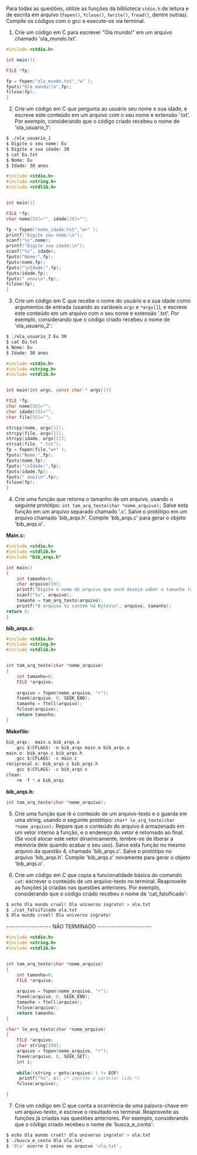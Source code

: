 Para todas as questões, utilize as funções da biblioteca `stdio.h` de leitura e de escrita em arquivo (`fopen()`, `fclose()`, `fwrite()`, `fread()`, dentre outras). Compile os códigos com o gcc e execute-os via terminal.

1. Crie um código em C para escrever "Ola mundo!" em um arquivo chamado 'ola_mundo.txt'.

```C
#include <stdio.h>

int main(){

FILE *fp;

fp = fopen("ola_mundo.txt","w" );
fputs("Olá mundo!\n",fp);
fclose(fp);
}
```

2. Crie um código em C que pergunta ao usuário seu nome e sua idade, e escreve este conteúdo em um arquivo com o seu nome e extensão '.txt'. Por exemplo, considerando que o código criado recebeu o nome de 'ola_usuario_1':

```bash
$ ./ola_usuario_1
$ Digite o seu nome: Eu
$ Digite a sua idade: 30
$ cat Eu.txt
$ Nome: Eu
$ Idade: 30 anos
```

```C
#include <stdio.h>
#include <string.h>
#include <stdlib.h>


int main(){

FILE *fp;
char nome[50]="", idade[20]="";

fp = fopen("nome_idade.txt","w+" );
printf("Digite seu nome:\n");
scanf("%s",nome);
printf("Digite sua idade:\n");
scanf("%s", idade);
fputs("Nome:",fp);
fputs(nome,fp);
fputs("\nIdade:",fp);
fputs(idade,fp);
fputs(" anos\n",fp);
fclose(fp);
}
```

3. Crie um código em C que recebe o nome do usuário e e sua idade como argumentos de entrada (usando as variáveis `argc` e `*argv[]`), e escreve este conteúdo em um arquivo com o seu nome e extensão '.txt'. Por exemplo, considerando que o código criado recebeu o nome de 'ola_usuario_2':

```bash
$ ./ola_usuario_2 Eu 30
$ cat Eu.txt
$ Nome: Eu
$ Idade: 30 anos
```
```C
#include <stdio.h>
#include <string.h>
#include <stdlib.h>


int main(int argc, const char * argv[]){

FILE *fp;
char nome[50]="";
char idade[20]="";
char file[55]="";

strcpy(nome, argv[1]);
strcpy(file, argv[1]);
strcpy(idade, argv[2]);
strcat(file, ".txt");
fp = fopen(file,"w+" );
fputs("Nome:",fp);
fputs(nome,fp);
fputs("\nIdade:",fp);
fputs(idade,fp);
fputs(" anos\n",fp);
fclose(fp);
}
```


4. Crie uma função que retorna o tamanho de um arquivo, usando o seguinte protótipo: `int tam_arq_texto(char *nome_arquivo);` Salve esta função em um arquivo separado chamado '.c'. Salve o protótipo em um arquivo chamado 'bib_arqs.h'. Compile 'bib_arqs.c' para gerar o objeto 'bib_arqs.o'.

**Main.c:**

```C
#include <stdio.h>
#include <stdlib.h>
#include "bib_arqs.h"

int main()
{
	int tamanho=0;
	char arquivo[50];
	printf("Digite o nome do arquivo que você deseja saber o tamanho (em Bytes):");
	scanf("%s", arquivo);
	tamanho = tam_arq_texto(arquivo);
	printf("O arquivo %s contém %d Bytes\n", arquivo, tamanho);
return 0;
}
```
**bib_arqs.c:**

```C
#include <stdio.h>
#include <string.h>
#include <stdlib.h>


int tam_arq_texto(char *nome_arquivo)
{
	int tamanho=0;
	FILE *arquivo;
	
	arquivo = fopen(nome_arquivo, "r");
	fseek(arquivo, 0, SEEK_END);
	tamanho = ftell(arquivo);
	fclose(arquivo);
	return tamanho;
}
```
**Makefile:**
```C
bib_arqs:  main.o bib_arqs.o
	gcc $(CFLAGS) -o bib_arqs main.o bib_arqs.o
main.o: bib_arqs.c bib_arqs.h
	gcc $(CFLAGS) -c main.c
reciprocal.o: bib_arqs.c bib_arqs.h
	gcc $(CFLAGS) -c bib_arqs.c
clean:
	rm -f *.o bib_arqs
```

**bib_arqs.h:**
```C
int tam_arq_texto(char *nome_arquivo);
```


5. Crie uma função que lê o conteúdo de um arquivo-texto e o guarda em uma string, usando o seguinte protótipo: `char* le_arq_texto(char *nome_arquivo);` Repare que o conteúdo do arquivo é armazenado em um vetor interno à função, e o endereço do vetor é retornado ao final. (Se você alocar este vetor dinamicamente, lembre-se de liberar a memória dele quando acabar o seu uso). Salve esta função no mesmo arquivo da questão 4, chamado 'bib_arqs.c'. Salve o protótipo no arquivo 'bib_arqs.h'. Compile 'bib_arqs.c' novamente para gerar o objeto 'bib_arqs.o'.

6. Crie um código em C que copia a funcionalidade básica do comando `cat`: escrever o conteúdo de um arquivo-texto no terminal. Reaproveite as funções já criadas nas questões anteriores. Por exemplo, considerando que o código criado recebeu o nome de 'cat_falsificado':

```bash
$ echo Ola mundo cruel! Ola universo ingrato! > ola.txt
$ ./cat_falsificado ola.txt
$ Ola mundo cruel! Ola universo ingrato!
```
------------------- NÃO TERMINADO -----------------------
```C
#include <stdio.h>
#include <string.h>
#include <stdlib.h>


int tam_arq_texto(char *nome_arquivo)
{
	int tamanho=0;
	FILE *arquivo;
	
	arquivo = fopen(nome_arquivo, "r");
	fseek(arquivo, 0, SEEK_END);
	tamanho = ftell(arquivo);
	fclose(arquivo);
	return tamanho;
}

char* le_arq_texto(char *nome_arquivo)
{
	FILE *arquivo;
	char string[200];
	arquivo = fopen(nome_arquivo, "r");
	fseek(arquivo, 0, SEEK_SET);
	int i;
	
	while((string = gets(arquivo) ) != EOF) 
	 printf("%s", c); /* imprime o caracter lido */
 	fclose(arquivo); 

}
```

7. Crie um código em C que conta a ocorrência de uma palavra-chave em um arquivo-texto, e escreve o resultado no terminal. Reaproveite as funções já criadas nas questões anteriores. Por exemplo, considerando que o código criado recebeu o nome de 'busca_e_conta':

```bash
$ echo Ola mundo cruel! Ola universo ingrato! > ola.txt
$ ./busca_e_conta Ola ola.txt
$ 'Ola' ocorre 2 vezes no arquivo 'ola.txt'.
```

